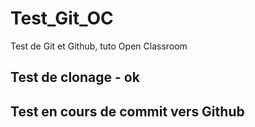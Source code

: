 # Test_Git_OC

Test de Git et Github, tuto Open Classroom

## Test de clonage - ok

## Test en cours de commit vers Github
